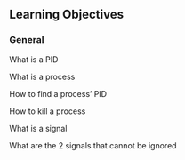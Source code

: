 ## Learning Objectives

### General

What is a PID

What is a process

How to find a process’ PID

How to kill a process

What is a signal

What are the 2 signals that cannot be ignored
